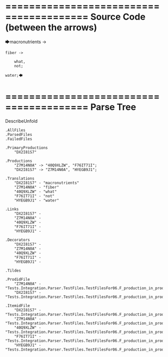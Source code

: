 ========================================
Source Code (between the arrows)
========================================

🡆macronutrients ->

    fiber ->

        what,
        not;
    
    water;🡄

========================================
Parse Tree
========================================
DescribeUnfold

    .AllFiles
    .ParsedFiles
    .FailedFiles

    .PrimaryProductions
        "DX2I81S7" 

    .Productions
        "Z7M14N0A" -> "40Q9XLZW", "F76IT71I";
        "DX2I81S7" -> "Z7M14N0A", "HYEGB9J1";

    .Translations
        "DX2I81S7" - "macronutrients"
        "Z7M14N0A" - "fiber"
        "40Q9XLZW" - "what"
        "F76IT71I" - "not"
        "HYEGB9J1" - "water"

    .Links
        "DX2I81S7" - 
        "Z7M14N0A" - 
        "40Q9XLZW" - 
        "F76IT71I" - 
        "HYEGB9J1" - 

    .Decorators
        "DX2I81S7" - 
        "Z7M14N0A" - 
        "40Q9XLZW" - 
        "F76IT71I" - 
        "HYEGB9J1" - 

    .Tildes

    .ProdidFile
        "Z7M14N0A" - "Tests.Integration.Parser.TestFiles.TestFilesFor06.F_production_in_production1.ds"
        "DX2I81S7" - "Tests.Integration.Parser.TestFiles.TestFilesFor06.F_production_in_production1.ds"

    .ItemidFile
        "DX2I81S7" - "Tests.Integration.Parser.TestFiles.TestFilesFor06.F_production_in_production1.ds"
        "Z7M14N0A" - "Tests.Integration.Parser.TestFiles.TestFilesFor06.F_production_in_production1.ds"
        "40Q9XLZW" - "Tests.Integration.Parser.TestFiles.TestFilesFor06.F_production_in_production1.ds"
        "F76IT71I" - "Tests.Integration.Parser.TestFiles.TestFilesFor06.F_production_in_production1.ds"
        "HYEGB9J1" - "Tests.Integration.Parser.TestFiles.TestFilesFor06.F_production_in_production1.ds"


